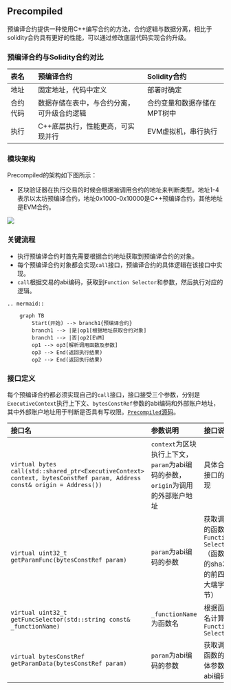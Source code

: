 ## Precompiled

预编译合约提供一种使用C++编写合约的方法，合约逻辑与数据分离，相比于solidity合约具有更好的性能，可以通过修改底层代码实现合约升级。

### 预编译合约与Solidity合约对比

|表名      |  预编译合约                         |     Solidity合约|
|:--------|:-----|:-----|
|地址      | 固定地址，代码中定义                       |   部署时确定|
|合约代码  |  数据存储在表中，与合约分离，可升级合约逻辑|     合约变量和数据存储在MPT树中|
|执行      | C++底层执行，性能更高，可实现并行         |    EVM虚拟机，串行执行|

### 模块架构

Precompiled的架构如下图所示：
- 区块验证器在执行交易的时候会根据被调用合约的地址来判断类型。地址1-4表示以太坊预编译合约，地址0x1000-0x10000是C++预编译合约，其他地址是EVM合约。

![](../../../images/precompiled/architecture.png)

### 关键流程
- 执行预编译合约时首先需要根据合约地址获取到预编译合约的对象。
- 每个预编译合约对象都会实现`call`接口，预编译合约的具体逻辑在该接口中实现。
- `call`根据交易的abi编码，获取到`Function Selector`和参数，然后执行对应的逻辑。

```eval_rst
.. mermaid::

    graph TB
        Start(开始) --> branch1{预编译合约}
        branch1 --> |是|op1[根据地址获取合约对象]
        branch1 --> |否|op2[EVM]
        op1 --> op3[解析调用函数及参数]
        op3 --> End(返回执行结果)
        op2 --> End(返回执行结果)
```

### 接口定义

每个预编译合约都必须实现自己的`call`接口，接口接受三个参数，分别是`ExecutiveContext`执行上下文、`bytesConstRef`参数的abi编码和外部账户地址，其中外部账户地址用于判断是否具有写权限。[`Precompiled`源码](https://github.com/FISCO-BCOS/FISCO-BCOS/blob/04db9d5e9d7a9d321d90cef8dc5e2010a53ed8d3/libblockverifier/Precompiled.h#L37)。

|接口名|参数说明|接口说明|
|:----|:------|:------|
|`virtual bytes call(std::shared_ptr<ExecutiveContext> context, bytesConstRef param, Address const& origin = Address())`|`context`为区块执行上下文，`param`为abi编码的参数，`origin`为调用的外部账户地址|具体合约接口的实现|
|`virtual uint32_t getParamFunc(bytesConstRef param)`|`param`为abi编码的参数|获取调用的函数的`Function Select`（函数名的sha3的前四个大端字节）|
|`virtual uint32_t getFuncSelector(std::string const& _functionName)`|`_functionName`为函数名|根据函数名计算`Function Select`|
|`virtual bytesConstRef getParamData(bytesConstRef param)`|`param`为abi编码的参数|获取调用函数的具体参数的abi编码|
